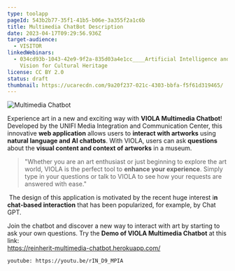 ```yaml
---
type: toolapp
pageId: 543b2b77-35f1-41b5-b06e-3a355f2a1c6b
title: Multimedia ChatBot Description
date: 2023-04-17T09:29:56.936Z
target-audience:
  - VISITOR
linkedWebinars:
  - 034cd93b-1043-42e9-9f2a-835d03a4e1cc____Artificial Intelligence and Computer
    Vision for Cultural Heritage
license: CC BY 2.0
status: draft
thumbnail: https://ucarecdn.com/9a20f237-021c-4303-bbfa-f5f61d319465/
---
```

![Multimedia Chatbot](https://ucarecdn.com/97a95fb1-19dc-46b2-bf0d-aac17699a195/ "Multimedia Chatbot")

Experience art in a new and exciting way with **VIOLA Multimedia Chatbot**! Developed by the UNIFI Media Integration and Communication Center, this innovative **web application** allows users to **interact with artworks** using **natural language and AI chatbots**. With VIOLA, users can ask **questions** about the **visual content and context of artworks** in a museum.

> "Whether you are an art enthusiast or just beginning to explore the art world, VIOLA is the perfect tool to **enhance your experience**. Simply type in your questions or talk to VIOLA to see how your requests are answered with ease."

 The design of this application is motivated by the recent huge interest i**n chat-based interaction** that has been popularized, for example, by Chat GPT.

Join the chatbot and discover a new way to interact with art by starting to ask your own questions.  Try the **Demo of VIOLA Multimedia Chatbot** at this link:\
[https://reinherit-multimedia-c​hatbot.herokuapp.com/](https://reinherit-multimedia-chatbot.herokuapp.com/)



`youtube: https://youtu.be/rIN_D9_MPIA`